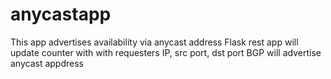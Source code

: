 # anycastapp
This app advertises availability via anycast address
Flask rest app will update counter with with requesters IP, src port, dst port
BGP will advertise anycast appdress
